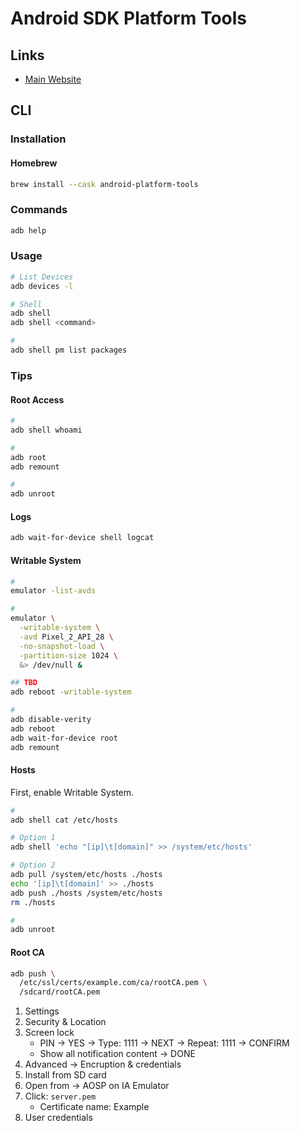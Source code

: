 # Android SDK Platform Tools

## Links

- [Main Website](https://developer.android.com/studio/releases/platform-tools)

## CLI

### Installation

#### Homebrew

```sh
brew install --cask android-platform-tools
```

### Commands

```sh
adb help
```

### Usage

```sh
# List Devices
adb devices -l

# Shell
adb shell
adb shell <command>

#
adb shell pm list packages
```

<!--
#
adb forward tcp:27042 tcp:27042

#
adb shell pm uninstall --user 0 <app-id>

#
adb shell reboot -p
adb shell halt

#
adb shell pm clear package
adb uninstall package
-->

### Tips

#### Root Access

```sh
#
adb shell whoami

#
adb root
adb remount

#
adb unroot
```

#### Logs

```sh
adb wait-for-device shell logcat
```

#### Writable System

```sh
#
emulator -list-avds

#
emulator \
  -writable-system \
  -avd Pixel_2_API_28 \
  -no-snapshot-load \
  -partition-size 1024 \
  &> /dev/null &

## TBD
adb reboot -writable-system
```

```sh
#
adb disable-verity
adb reboot
adb wait-for-device root
adb remount
```

#### Hosts

First, enable Writable System.

```sh
#
adb shell cat /etc/hosts

# Option 1
adb shell 'echo "[ip]\t[domain]" >> /system/etc/hosts'

# Option 2
adb pull /system/etc/hosts ./hosts
echo '[ip]\t[domain]' >> ./hosts
adb push ./hosts /system/etc/hosts
rm ./hosts

#
adb unroot
```

#### Root CA

<!-- ##### Option 1

First, enable Writable System.

```sh
adb shell ls /system/etc/security/cacerts
```

```sh
export CERT_PATH='/etc/ssl/certs/example.com/ca/rootCA.pem'
export CERT_HASH="$(openssl x509 -inform PEM -in "$CERT_PATH" -subject_hash_old | head -n 1)"

adb push "$CERT_PATH" "/system/etc/security/cacerts/$CERT_HASH.0"

adb reboot
``` -->

<!-- ##### Option 2 -->

```sh
adb push \
  /etc/ssl/certs/example.com/ca/rootCA.pem \
  /sdcard/rootCA.pem
```

1. Settings
2. Security & Location
3. Screen lock
   - PIN -> YES -> Type: 1111 -> NEXT -> Repeat: 1111 -> CONFIRM
   - Show all notification content -> DONE
4. Advanced -> Encruption & credentials
5. Install from SD card
6. Open from -> AOSP on IA Emulator
7. Click: `server.pem`
   - Certificate name: Example
8. User credentials
